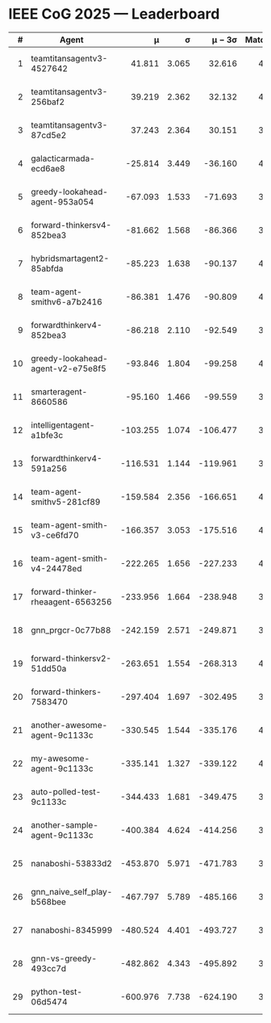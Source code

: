 # IEEE CoG 2025 — Leaderboard

| # | Agent | μ | σ | μ − 3σ | Matches | Updated |
|---:|---|---:|---:|---:|---:|---|
| 1 | teamtitansagentv3-4527642 | 41.811 | 3.065 | 32.616 | 4060 | 2025-08-18 19:31 |
| 2 | teamtitansagentv3-256baf2 | 39.219 | 2.362 | 32.132 | 4232 | 2025-08-18 19:31 |
| 3 | teamtitansagentv3-87cd5e2 | 37.243 | 2.364 | 30.151 | 3892 | 2025-08-18 19:31 |
| 4 | galacticarmada-ecd6ae8 | -25.814 | 3.449 | -36.160 | 4280 | 2025-08-18 19:31 |
| 5 | greedy-lookahead-agent-953a054 | -67.093 | 1.533 | -71.693 | 3836 | 2025-08-18 19:31 |
| 6 | forward-thinkersv4-852bea3 | -81.662 | 1.568 | -86.366 | 3234 | 2025-08-18 19:31 |
| 7 | hybridsmartagent2-85abfda | -85.223 | 1.638 | -90.137 | 4047 | 2025-08-18 19:31 |
| 8 | team-agent-smithv6-a7b2416 | -86.381 | 1.476 | -90.809 | 4120 | 2025-08-18 19:31 |
| 9 | forwardthinkerv4-852bea3 | -86.218 | 2.110 | -92.549 | 3300 | 2025-08-18 19:31 |
| 10 | greedy-lookahead-agent-v2-e75e8f5 | -93.846 | 1.804 | -99.258 | 4156 | 2025-08-18 19:31 |
| 11 | smarteragent-8660586 | -95.160 | 1.466 | -99.559 | 3583 | 2025-08-18 19:31 |
| 12 | intelligentagent-a1bfe3c | -103.255 | 1.074 | -106.477 | 3230 | 2025-08-18 19:31 |
| 13 | forwardthinkerv4-591a256 | -116.531 | 1.144 | -119.961 | 3734 | 2025-08-18 19:31 |
| 14 | team-agent-smithv5-281cf89 | -159.584 | 2.356 | -166.651 | 4120 | 2025-08-18 19:31 |
| 15 | team-agent-smith-v3-ce6fd70 | -166.357 | 3.053 | -175.516 | 4532 | 2025-08-18 19:31 |
| 16 | team-agent-smith-v4-24478ed | -222.265 | 1.656 | -227.233 | 4292 | 2025-08-18 19:31 |
| 17 | forward-thinker-rheaagent-6563256 | -233.956 | 1.664 | -238.948 | 3924 | 2025-08-18 19:31 |
| 18 | gnn_prgcr-0c77b88 | -242.159 | 2.571 | -249.871 | 3990 | 2025-08-18 19:31 |
| 19 | forward-thinkersv2-51dd50a | -263.651 | 1.554 | -268.313 | 4124 | 2025-08-18 19:31 |
| 20 | forward-thinkers-7583470 | -297.404 | 1.697 | -302.495 | 3780 | 2025-08-18 19:31 |
| 21 | another-awesome-agent-9c1133c | -330.545 | 1.544 | -335.176 | 4440 | 2025-08-18 19:31 |
| 22 | my-awesome-agent-9c1133c | -335.141 | 1.327 | -339.122 | 4360 | 2025-08-18 19:31 |
| 23 | auto-polled-test-9c1133c | -344.433 | 1.681 | -349.475 | 3500 | 2025-08-18 19:31 |
| 24 | another-sample-agent-9c1133c | -400.384 | 4.624 | -414.256 | 3820 | 2025-08-18 19:31 |
| 25 | nanaboshi-53833d2 | -453.870 | 5.971 | -471.783 | 3080 | 2025-08-18 19:31 |
| 26 | gnn_naive_self_play-b568bee | -467.797 | 5.789 | -485.166 | 3420 | 2025-08-18 19:31 |
| 27 | nanaboshi-8345999 | -480.524 | 4.401 | -493.727 | 3440 | 2025-08-18 19:31 |
| 28 | gnn-vs-greedy-493cc7d | -482.862 | 4.343 | -495.892 | 3420 | 2025-08-18 19:31 |
| 29 | python-test-06d5474 | -600.976 | 7.738 | -624.190 | 3310 | 2025-08-18 19:31 |
